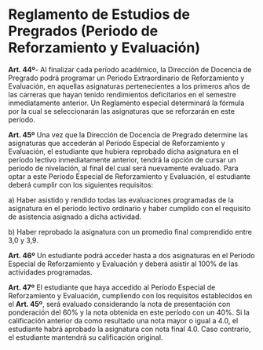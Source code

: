 # Reglamento de Estudios de Pregrados (Periodo de Reforzamiento y Evaluación)

**Art. 44º**- Al finalizar cada período académico, la Dirección de Docencia de Pregrado podrá programar un Periodo Extraordinario de Reforzamiento y Evaluación, en aquellas asignaturas pertenecientes a los primeros años de las carreras que hayan tenido rendimientos deficitarios en el semestre inmediatamente anterior. 
Un Reglamento especial determinará la fórmula por la cual se seleccionarán las asignaturas que se reforzarán en este período.

**Art. 45º** Una vez que la Dirección de Docencia de Pregrado determine las asignaturas que accederán al Período Especial de Reforzamiento y Evaluación, el estudiante que hubiera reprobado dicha asignatura en el período lectivo inmediatamente anterior, tendrá la opción de cursar un período de nivelación, al final del cual será nuevamente evaluado. 
Para optar a este Período Especial de Reforzamiento y Evaluación, el estudiante deberá cumplir con los siguientes requisitos: 

a) Haber asistido y rendido todas las evaluaciones programadas de la asignatura en el período lectivo ordinario y haber cumplido con el requisito de asistencia asignado a dicha actividad. 

b) Haber reprobado la asignatura con un promedio final comprendido entre 3,0 y 3,9. 

**Art. 46º** Un estudiante podrá acceder hasta a dos asignaturas en el Periodo Especial de Reforzamiento y Evaluación y deberá asistir al 100% de las actividades programadas. 

**Art. 47º** El estudiante que haya accedido al Período Especial de Reforzamiento y Evaluación, cumpliendo con los requisitos establecidos en el **Art. 45º**, será evaluado considerando la nota de presentación con ponderación del 60% y la nota obtenida en este período con un 40%. Si la calificación anterior da como resultado una nota mayor o igual a 4.0, el estudiante habrá aprobado la asignatura con nota final 4.0. Caso contrario, el estudiante mantendrá su calificación original. 

